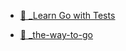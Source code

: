 

- <u>📒 _[Learn Go with Tests](https://quii.gitbook.io/learn-go-with-tests)</u>

- <u>📒 _[the-way-to-go](https://github.com/Unknwon/the-way-to-go_ZH_CN)</u>
